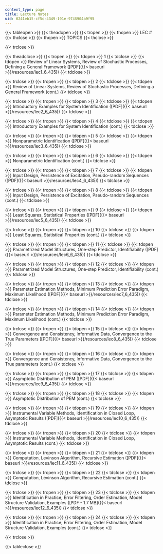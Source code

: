 ```yaml
---
content_type: page
title: Lecture Notes
uid: 0241eb15-cf5c-4349-191e-9748904a9f95
---
```


{{< tableopen >}}
{{< theadopen >}}
{{< tropen >}}
{{< thopen >}}
LEC #
{{< thclose >}}
{{< thopen >}}
TOPICS
{{< thclose >}}

{{< trclose >}}

{{< theadclose >}}
{{< tropen >}}
{{< tdopen >}}
1
{{< tdclose >}}
{{< tdopen >}}
Review of Linear Systems, Review of Stochastic Processes, Defining a General Framework ([PDF]({{< baseurl >}}/resources/lec1_6_435))
{{< tdclose >}}

{{< trclose >}}
{{< tropen >}}
{{< tdopen >}}
2
{{< tdclose >}}
{{< tdopen >}}
Review of Linear Systems, Review of Stochastic Processes, Defining a General Framework (cont.)
{{< tdclose >}}

{{< trclose >}}
{{< tropen >}}
{{< tdopen >}}
3
{{< tdclose >}}
{{< tdopen >}}
Introductory Examples for System Identification ([PDF]({{< baseurl >}}/resources/lec2_6_435))
{{< tdclose >}}

{{< trclose >}}
{{< tropen >}}
{{< tdopen >}}
4
{{< tdclose >}}
{{< tdopen >}}
Introductory Examples for System Identification (cont.)
{{< tdclose >}}

{{< trclose >}}
{{< tropen >}}
{{< tdopen >}}
5
{{< tdclose >}}
{{< tdopen >}}
Nonparametric Identification ([PDF]({{< baseurl >}}/resources/lec3_6_435))
{{< tdclose >}}

{{< trclose >}}
{{< tropen >}}
{{< tdopen >}}
6
{{< tdclose >}}
{{< tdopen >}}
Nonparametric Identification (cont.)
{{< tdclose >}}

{{< trclose >}}
{{< tropen >}}
{{< tdopen >}}
7
{{< tdclose >}}
{{< tdopen >}}
Input Design, Persistence of Excitation, Pseudo-random Sequences ([PDF]({{< baseurl >}}/resources/lec4_6_435))
{{< tdclose >}}

{{< trclose >}}
{{< tropen >}}
{{< tdopen >}}
8
{{< tdclose >}}
{{< tdopen >}}
Input Design, Persistence of Excitation, Pseudo-random Sequences (cont.)
{{< tdclose >}}

{{< trclose >}}
{{< tropen >}}
{{< tdopen >}}
9
{{< tdclose >}}
{{< tdopen >}}
Least Squares, Statistical Properties ([PDF]({{< baseurl >}}/resources/lec5_6_435))
{{< tdclose >}}

{{< trclose >}}
{{< tropen >}}
{{< tdopen >}}
10
{{< tdclose >}}
{{< tdopen >}}
Least Squares, Statistical Properties (cont.)
{{< tdclose >}}

{{< trclose >}}
{{< tropen >}}
{{< tdopen >}}
11
{{< tdclose >}}
{{< tdopen >}}
Parametrized Model Structures, One-step Predictor, Identifiability ([PDF]({{< baseurl >}}/resources/lec6_6_435))
{{< tdclose >}}

{{< trclose >}}
{{< tropen >}}
{{< tdopen >}}
12
{{< tdclose >}}
{{< tdopen >}}
Parametrized Model Structures, One-step Predictor, Identifiability (cont.)
{{< tdclose >}}

{{< trclose >}}
{{< tropen >}}
{{< tdopen >}}
13
{{< tdclose >}}
{{< tdopen >}}
Parameter Estimation Methods, Minimum Prediction Error Paradigm, Maximum Likelihood ([PDF]({{< baseurl >}}/resources/lec7_6_435))
{{< tdclose >}}

{{< trclose >}}
{{< tropen >}}
{{< tdopen >}}
14
{{< tdclose >}}
{{< tdopen >}}
Parameter Estimation Methods, Minimum Prediction Error Paradigm, Maximum Likelihood (cont.)
{{< tdclose >}}

{{< trclose >}}
{{< tropen >}}
{{< tdopen >}}
15
{{< tdclose >}}
{{< tdopen >}}
Convergence and Consistency, Informative Data, Convergence to the True Parameters ([PDF]({{< baseurl >}}/resources/lec8_6_435))
{{< tdclose >}}

{{< trclose >}}
{{< tropen >}}
{{< tdopen >}}
16
{{< tdclose >}}
{{< tdopen >}}
Convergence and Consistency, Informative Data, Convergence to the True parameters (cont.)
{{< tdclose >}}

{{< trclose >}}
{{< tropen >}}
{{< tdopen >}}
17
{{< tdclose >}}
{{< tdopen >}}
Asymptotic Distribution of PEM ([PDF]({{< baseurl >}}/resources/lec9_6_435))
{{< tdclose >}}

{{< trclose >}}
{{< tropen >}}
{{< tdopen >}}
18
{{< tdclose >}}
{{< tdopen >}}
Asymptotic Distribution of PEM (cont.)
{{< tdclose >}}

{{< trclose >}}
{{< tropen >}}
{{< tdopen >}}
19
{{< tdclose >}}
{{< tdopen >}}
Instrumental Variable Methods, Identification in Closed Loop, Asymptotic Results ([PDF]({{< baseurl >}}/resources/lec10_6_435))
{{< tdclose >}}

{{< trclose >}}
{{< tropen >}}
{{< tdopen >}}
20
{{< tdclose >}}
{{< tdopen >}}
Instrumental Variable Methods, Identification in Closed Loop, Asymptotic Results (cont.)
{{< tdclose >}}

{{< trclose >}}
{{< tropen >}}
{{< tdopen >}}
21
{{< tdclose >}}
{{< tdopen >}}
Computation, Levinson Algorithm, Recursive Estimation ([PDF]({{< baseurl >}}/resources/lec11_6_435))
{{< tdclose >}}

{{< trclose >}}
{{< tropen >}}
{{< tdopen >}}
22
{{< tdclose >}}
{{< tdopen >}}
Computation, Levinson Algorithm, Recursive Estimation (cont.)
{{< tdclose >}}

{{< trclose >}}
{{< tropen >}}
{{< tdopen >}}
23
{{< tdclose >}}
{{< tdopen >}}
Identification in Practice, Error Filtering, Order Estimation, Model Structure Validation, Examples ([PDF - 1.7 MB]({{< baseurl >}}/resources/lec12_6_435))
{{< tdclose >}}

{{< trclose >}}
{{< tropen >}}
{{< tdopen >}}
24
{{< tdclose >}}
{{< tdopen >}}
Identification in Practice, Error Filtering, Order Estimation, Model Structure Validation, Examples (cont.)
{{< tdclose >}}

{{< trclose >}}

{{< tableclose >}}